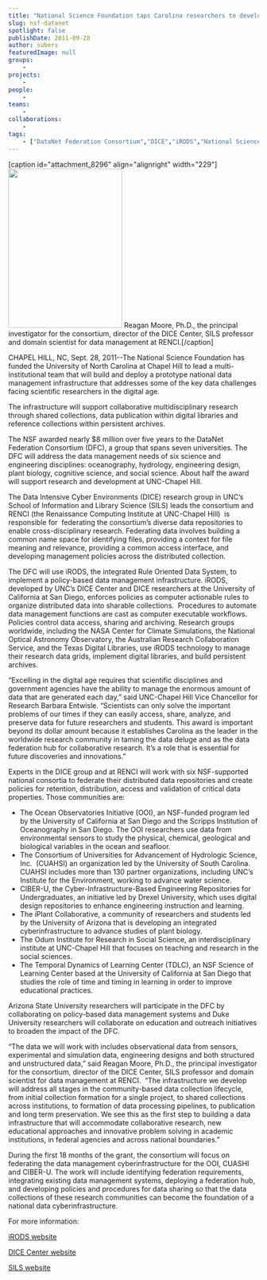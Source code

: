 ```yaml
---
title: "National Science Foundation taps Carolina researchers to develop national data infrastructure"
slug: nsf-datanet
spotlight: false
publishDate: 2011-09-28
author: subers
featuredImage: null
groups:
    - 
projects:
    - 
people:
    - 
teams: 
    - 
collaborations:
    - 
tags:
    - ["DataNet Federation Consortium","DICE","iRODS","National Science Foundation","RENCI","School of Information and Library Science (SILS)"]
---
```

[caption id="attachment_8296" align="alignright" width="229"]<a href="http://www.renci.org/wp-content/uploads/2011/09/moore_reagan_08.jpg"><img class="size-full wp-image-8296" title="moore_reagan_08" src="http://www.renci.org/wp-content/uploads/2011/09/moore_reagan_08.jpg" alt="" width="229" height="320" /></a> Reagan Moore, Ph.D., the principal investigator for the consortium, director of the DICE Center, SILS professor and domain scientist for data management at RENCI.[/caption]

CHAPEL HILL, NC, Sept. 28, 2011--The National Science Foundation has funded the University of North Carolina at Chapel Hill to lead a multi-institutional team that will build and deploy a prototype national data management infrastructure that addresses some of the key data challenges facing scientific researchers in the digital age.

The infrastructure will support collaborative multidisciplinary research through shared collections, data publication within digital libraries and reference collections within persistent archives.

The NSF awarded nearly $8 million over five years to the DataNet Federation Consortium (DFC), a group that spans seven universities. The DFC will address the data management needs of six science and engineering disciplines: oceanography, hydrology, engineering design, plant biology, cognitive science, and social science. About half the award will support research and development at UNC-Chapel Hill. <!--more-->

The Data Intensive Cyber Environments (DICE) research group in UNC’s School of Information and Library Science (SILS) leads the consortium and RENCI (the Renaissance Computing Institute at UNC-Chapel Hill)  is responsible for  federating the consortium’s diverse data repositories to enable cross-disciplinary research. Federating data involves building a common name space for identifying files, providing a context for file meaning and relevance, providing a common access interface, and developing management policies across the distributed collection.

The DFC will use iRODS, the integrated Rule Oriented Data System, to implement a policy-based data management infrastructure. iRODS, developed by UNC’s DICE Center and DICE researchers at the University of California at San Diego, enforces policies as computer actionable rules to organize distributed data into sharable collections.  Procedures to automate data management functions are cast as computer executable workflows.  Policies control data access, sharing and archiving. Research groups worldwide, including the NASA Center for Climate Simulations, the National Optical Astronomy Observatory, the Australian Research Collaboration Service, and the Texas Digital Libraries, use iRODS technology to manage their research data grids, implement digital libraries, and build persistent archives.

“Excelling in the digital age requires that scientific disciplines and government agencies have the ability to manage the enormous amount of data that are generated each day,” said UNC-Chapel Hill Vice Chancellor for Research Barbara Entwisle. “Scientists can only solve the important problems of our times if they can easily access, share, analyze, and preserve data for future researchers and students. This award is important beyond its dollar amount because it establishes Carolina as the leader in the worldwide research community in taming the data deluge and as the data federation hub for collaborative research. It’s a role that is essential for future discoveries and innovations.”

Experts in the DICE group and at RENCI will work with six NSF-supported national consortia to federate their distributed data repositories and create policies for retention, distribution, access and validation of critical data properties. Those communities are:
<ul>
	<li>The Ocean Observatories Initiative (OOI), an NSF-funded program led by the University of California at San Diego and the Scripps Institution of Oceanography in San Diego. The OOI researchers use data from environmental sensors to study the physical, chemical, geological and biological variables in the ocean and seafloor.</li>
	<li>The Consortium of Universities for Advancement of Hydrologic Science, Inc.  (CUAHSI) an organization led by the University of South Carolina. CUAHSI includes more than 130 partner organizations, including UNC’s Institute for the Environment, working to advance water science.</li>
	<li>CIBER-U, the Cyber-Infrastructure-Based Engineering Repositories for Undergraduates, an initiative led by Drexel University, which uses digital design repositories to enhance engineering instruction and learning.</li>
	<li>The iPlant Collaborative, a community of researchers and students led by the University of Arizona that is developing an integrated cyberinfrastructure to advance studies of plant biology.</li>
	<li>The Odum Institute for Research in Social Science, an interdisciplinary institute at UNC-Chapel Hill that focuses on teaching and research in the social sciences.</li>
	<li>The Temporal Dynamics of Learning Center (TDLC), an NSF Science of Learning Center based at the University of California at San Diego that studies the role of time and timing in learning in order to improve educational practices.</li>
</ul>
Arizona State University researchers will participate in the DFC by collaborating on policy-based data management systems and Duke University researchers will collaborate on education and outreach initiatives to broaden the impact of the DFC.

“The data we will work with includes observational data from sensors, experimental and simulation data, engineering designs and both structured and unstructured data,” said Reagan Moore, Ph.D., the principal investigator for the consortium, director of the DICE Center, SILS professor and domain scientist for data management at RENCI.  “The infrastructure we develop will address all stages in the community-based data collection lifecycle, from initial collection formation for a single project, to shared collections across institutions, to formation of data processing pipelines, to publication and long term preservation. We see this as the first step to building a data infrastructure that will accommodate collaborative research, new educational approaches and innovative problem solving in academic institutions, in federal agencies and across national boundaries.”

During the first 18 months of the grant, the consortium will focus on federating the data management cyberinfrastructure for the OOI, CUASHI and CIBER-U. The work will include identifying federation requirements, integrating existing data management systems, deploying a federation hub, and developing policies and procedures for data sharing so that the data collections of these research communities can become the foundation of a national data cyberinfrastructure.

For more information:

<a href="https://www.irods.org/index.php/IRODS:Data_Grids,_Digital_Libraries,_Persistent_Archives,_and_Real-time_Data_Systems" target="_blank"> iRODS website</a>

<a href="http://dice.unc.edu/" target="_blank">DICE Center website</a>

<a href="http://sils.unc.edu/" target="_blank">SILS website</a>
